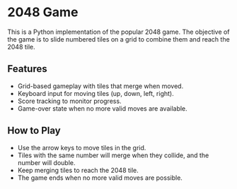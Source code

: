 # 2048 Game
This is a Python implementation of the popular 2048 game. The objective of the game is to slide numbered tiles on a grid to combine them and reach the 2048 tile.

## Features
* Grid-based gameplay with tiles that merge when moved.
* Keyboard input for moving tiles (up, down, left, right).
* Score tracking to monitor progress.
* Game-over state when no more valid moves are available.

## How to Play
* Use the arrow keys to move tiles in the grid.
* Tiles with the same number will merge when they collide, and the number will double.
* Keep merging tiles to reach the 2048 tile.
* The game ends when no more valid moves are possible.
